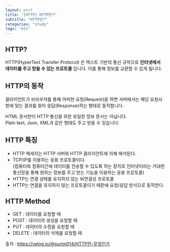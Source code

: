 ```yaml
---
layout: post
title: "[HTTP] HTTP란?"
subtitle: "HTTP란?"
categories: "study"
tags: "etc"
---
```


## HTTP?

HTTP(HyperText Transfer Protocol) 은 텍스트 기반의 통신 규약으로 **인터넷에서 데이터를 주고 받을 수 있는 프로토콜** 입니다. 이를 통해 정보를 교환할 수 있게 됩니다.

## HTTP의 동작

클라이언트가 브라우저를 통해 어떠한 요청(Request)을 하면 서버에서는 해당 요청사항에 맞는 결과를 찾아 응답(Response)하는 형태로 동작합니다.

HTML 문서만이 HTTP 통신을 위한 유일한 정보 문서는 아닙니다.  
Plain text, Json, XML과 같은 형태도 주고 받을 수 있습니다.

## HTTP 특징

- HTTP 메세지는 HTTP 서버와 HTTP 클라이언트에 의해 해석된다.
- TCP/IP를 이용하는 응용 프로토콜이다.  
  (컴퓨터와 컴퓨터간에 데이터를 전송할 수 있도록 하는 장치로 인터넷이라는 거대한 통신망을 통해 원하는 정보를 주고 받는 기능을 이용하는 응용 프로토콜)
- HTTP는 연결 상태를 유지하지 않는 비연결성 프로토콜
- HTTP는 연결을 유지하지 않는 프로토콜이기 때문에 요청/응답 방식으로 동작한다.

## HTTP Method

- GET : 데이터를 요청할 때
- POST : 데이터의 생성을 요청할 때
- PUT : 데이터의 수정을 요청할 때
- DELETE : 데이터의 삭제를 요청할 때

출처 : https://velog.io/@surim014/HTTP란-무엇인가
